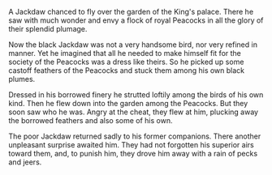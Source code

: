 A Jackdaw chanced to fly over the garden of the King's palace.
There he saw with much wonder and envy a flock of royal Peacocks
in all the glory of their splendid plumage.

Now the black Jackdaw was not a very handsome bird, nor very
refined in manner. Yet he imagined that all he needed to make
himself fit for the society of the Peacocks was a dress like
theirs. So he picked up some castoff feathers of the Peacocks and
stuck them among his own black plumes.

Dressed in his borrowed finery he strutted loftily among the
birds of his own kind. Then he flew down into the garden among
the Peacocks. But they soon saw who he was. Angry at the cheat,
they flew at him, plucking away the borrowed feathers and also
some of his own.

The poor Jackdaw returned sadly to his former companions. There
another unpleasant surprise awaited him. They had not forgotten
his superior airs toward them, and, to punish him, they drove him
away with a rain of pecks and jeers.
